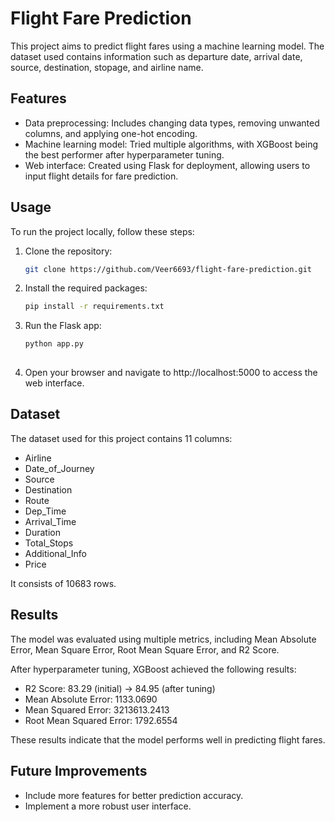 
# Flight Fare Prediction

This project aims to predict flight fares using a machine learning model. The dataset used contains information such as departure date, arrival date, source, destination, stopage, and airline name.

## Features

- Data preprocessing: Includes changing data types, removing unwanted columns, and applying one-hot encoding.
- Machine learning model: Tried multiple algorithms, with XGBoost being the best performer after hyperparameter tuning.
- Web interface: Created using Flask for deployment, allowing users to input flight details for fare prediction.

## Usage

To run the project locally, follow these steps:

1. Clone the repository:

   ```bash
   git clone https://github.com/Veer6693/flight-fare-prediction.git
   
2. Install the required packages:

   ```bash
   pip install -r requirements.txt
   
3. Run the Flask app:

   ```bash
   python app.py
                  
4. Open your browser and navigate to http://localhost:5000 to access the web interface.

## Dataset

The dataset used for this project contains 11 columns:

- Airline
- Date_of_Journey
- Source
- Destination
- Route
- Dep_Time
- Arrival_Time
- Duration
- Total_Stops
- Additional_Info
- Price

It consists of 10683 rows.

## Results

The model was evaluated using multiple metrics, including Mean Absolute Error, Mean Square Error, Root Mean Square Error, and R2 Score.

After hyperparameter tuning, XGBoost achieved the following results:

- R2 Score: 83.29 (initial) -> 84.95 (after tuning)
- Mean Absolute Error: 1133.0690
- Mean Squared Error: 3213613.2413
- Root Mean Squared Error: 1792.6554

These results indicate that the model performs well in predicting flight fares.

## Future Improvements

- Include more features for better prediction accuracy.
- Implement a more robust user interface.
